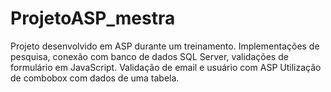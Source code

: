 # ProjetoASP_mestra
Projeto desenvolvido em ASP durante um treinamento. 
Implementações de pesquisa, conexão com banco de dados SQL Server, validações de formulário em JavaScript. 
Validação de email e usuário com ASP
Utilização de combobox com dados de uma tabela.
